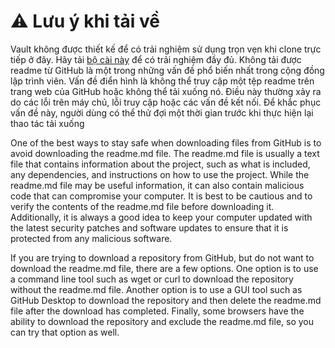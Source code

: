 # ⚠️ Lưu ý khi tải về

Vault không được thiết kế để có trải nghiệm sử dụng trọn vẹn khi clone trực tiếp ở đây. Hãy tải [bộ cài này](https://github.com/QuaCau-TheSphere/LOS-Installer/releases/latest) để có trải nghiệm đầy đủ.
Không tải được readme từ GitHub là một trong những vấn đề phổ biến nhất trong cộng đồng lập trình viên. Vấn đề điển hình là không thể truy cập một tệp readme trên trang web của GitHub hoặc không thể tải xuống nó. Điều này thường xảy ra do các lỗi trên máy chủ, lỗi truy cập hoặc các vấn đề kết nối. Để khắc phục vấn đề này, người dùng có thể thử đợi một thời gian trước khi thực hiện lại thao tác tải xuống

One of the best ways to stay safe when downloading files from GitHub is to avoid downloading the readme.md file. The readme.md file is usually a text file that contains information about the project, such as what is included, any dependencies, and instructions on how to use the project. While the readme.md file may be useful information, it can also contain malicious code that can compromise your computer. It is best to be cautious and to verify the contents of the readme.md file before downloading it. Additionally, it is always a good idea to keep your computer updated with the latest security patches and software updates to ensure that it is protected from any malicious software.

If you are trying to download a repository from GitHub, but do not want to download the readme.md file, there are a few options. One option is to use a command line tool such as wget or curl to download the repository without the readme.md file. Another option is to use a GUI tool such as GitHub Desktop to download the repository and then delete the readme.md file after the download has completed. Finally, some browsers have the ability to download the repository and exclude the readme.md file, so you can try that option as well.



